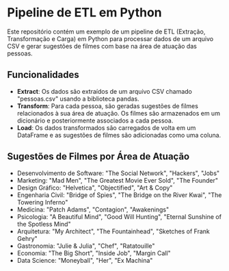 # Pipeline de ETL em Python

Este repositório contém um exemplo de um pipeline de ETL (Extração, Transformação e Carga) em Python para processar dados de um arquivo CSV e gerar sugestões de filmes com base na área de atuação das pessoas.

## Funcionalidades

- **Extract**: Os dados são extraídos de um arquivo CSV chamado "pessoas.csv" usando a biblioteca pandas.
- **Transform**: Para cada pessoa, são geradas sugestões de filmes relacionados à sua área de atuação. Os filmes são armazenados em um dicionário e posteriormente associados a cada pessoa.
- **Load**: Os dados transformados são carregados de volta em um DataFrame e as sugestões de filmes são adicionadas como uma coluna.

## Sugestões de Filmes por Área de Atuação

- Desenvolvimento de Software: "The Social Network", "Hackers", "Jobs"
- Marketing: "Mad Men", "The Greatest Movie Ever Sold", "The Founder"
- Design Gráfico: "Helvetica", "Objectified", "Art & Copy"
- Engenharia Civil: "Bridge of Spies", "The Bridge on the River Kwai", "The Towering Inferno"
- Medicina: "Patch Adams", "Contagion", "Awakenings"
- Psicologia: "A Beautiful Mind", "Good Will Hunting", "Eternal Sunshine of the Spotless Mind"
- Arquitetura: "My Architect", "The Fountainhead", "Sketches of Frank Gehry"
- Gastronomia: "Julie & Julia", "Chef", "Ratatouille"
- Economia: "The Big Short", "Inside Job", "Margin Call"
- Data Science: "Moneyball", "Her", "Ex Machina"
